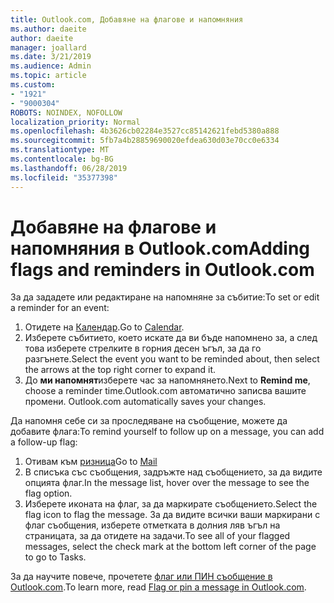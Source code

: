 ```yaml
---
title: Outlook.com, Добавяне на флагове и напомняния
ms.author: daeite
author: daeite
manager: joallard
ms.date: 3/21/2019
ms.audience: Admin
ms.topic: article
ms.custom:
- "1921"
- "9000304"
ROBOTS: NOINDEX, NOFOLLOW
localization_priority: Normal
ms.openlocfilehash: 4b3626cb02284e3527cc85142621febd5380a888
ms.sourcegitcommit: 5fb7a4b28859690020efdea630d03e70cc0e6334
ms.translationtype: MT
ms.contentlocale: bg-BG
ms.lasthandoff: 06/28/2019
ms.locfileid: "35377398"
---
```

# <a name="adding-flags-and-reminders-in-outlookcom"></a><span data-ttu-id="78298-102">Добавяне на флагове и напомняния в Outlook.com</span><span class="sxs-lookup"><span data-stu-id="78298-102">Adding flags and reminders in Outlook.com</span></span>

<span data-ttu-id="78298-103">За да зададете или редактиране на напомняне за събитие:</span><span class="sxs-lookup"><span data-stu-id="78298-103">To set or edit a reminder for an event:</span></span>

1. <span data-ttu-id="78298-104">Отидете на [Календар](https://outlook.live.com/calendar/).</span><span class="sxs-lookup"><span data-stu-id="78298-104">Go to [Calendar](https://outlook.live.com/calendar/).</span></span>
1. <span data-ttu-id="78298-105">Изберете събитието, което искате да ви бъде напомнено за, а след това изберете стрелките в горния десен ъгъл, за да го разгънете.</span><span class="sxs-lookup"><span data-stu-id="78298-105">Select the event you want to be reminded about, then select the arrows at the top right corner to expand it.</span></span>
1. <span data-ttu-id="78298-106">До **ми напомнят**изберете час за напомнянето.</span><span class="sxs-lookup"><span data-stu-id="78298-106">Next to **Remind me**, choose a reminder time.</span></span><span data-ttu-id="78298-107">Outlook.com автоматично записва вашите промени.</span><span class="sxs-lookup"><span data-stu-id="78298-107"> Outlook.com automatically saves your changes.</span></span>

<span data-ttu-id="78298-108">Да напомня себе си за проследяване на съобщение, можете да добавите флага:</span><span class="sxs-lookup"><span data-stu-id="78298-108">To remind yourself to follow up on a message, you can add a follow-up flag:</span></span>

1. <span data-ttu-id="78298-109">Отивам към [ризница](https://outlook.live.com/mail/)</span><span class="sxs-lookup"><span data-stu-id="78298-109">Go to [Mail](https://outlook.live.com/mail/)</span></span>
1. <span data-ttu-id="78298-110">В списъка със съобщения, задръжте над съобщението, за да видите опцията флаг.</span><span class="sxs-lookup"><span data-stu-id="78298-110">In the message list, hover over the message to see the flag option.</span></span>
1. <span data-ttu-id="78298-111">Изберете иконата на флаг, за да маркирате съобщението.</span><span class="sxs-lookup"><span data-stu-id="78298-111">Select the flag icon to flag the message.</span></span> <span data-ttu-id="78298-112">За да видите всички ваши маркирани с флаг съобщения, изберете отметката в долния ляв ъгъл на страницата, за да отидете на задачи.</span><span class="sxs-lookup"><span data-stu-id="78298-112">To see all of your flagged messages, select the check mark at the bottom left corner of the page to go to Tasks.</span></span>
 
<span data-ttu-id="78298-113">За да научите повече, прочетете [флаг или ПИН съобщение в Outlook.com](https://support.office.com/article/8e911e69-30d6-4cc8-8c71-a1163560618a).</span><span class="sxs-lookup"><span data-stu-id="78298-113">To learn more, read [Flag or pin a message in Outlook.com](https://support.office.com/article/8e911e69-30d6-4cc8-8c71-a1163560618a).</span></span>
